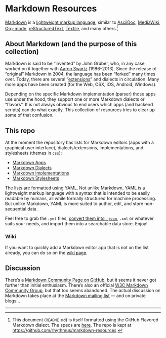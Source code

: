 # Markdown Resources

[Markdown](http://en.wikipedia.org/wiki/Markdown) is a [lightweight markup language](http://en.wikipedia.org/wiki/Lightweight_markup_language), similar to [AsciiDoc](http://en.wikipedia.org/wiki/AsciiDoc), [MediaWiki](http://en.wikipedia.org/wiki/MediaWiki), [Org-mode](http://en.wikipedia.org/wiki/Org-mode), [reStructuredText](http://en.wikipedia.org/wiki/ReStructuredText), [Textile](http://en.wikipedia.org/wiki/Textile_(markup_language)), and many others.[^1]


## About Markdown (and the purpose of this collection)

Markdown is said to be “invented” by John Gruber, who, in any case, worked on it together with [Aaron Swartz](http://en.wikipedia.org/wiki/Aaron_Swartz) (1986–2013). Since the release of “original” Markdown in 2004, the language has been “forked” many times over. Today, there are several “[extensions](http://en.wikipedia.org/wiki/Markdown_extensions)” and dialects in circulation. Many more apps have been created (for the Web, OSX, iOS, Android, Windows).

Depending on the specific Markdown implementation (parser) those apps use under the hood, they support one or more Markdown dialects or “flavors”. It is not always obvious to end users which apps (and backend scripts) can do what exactly. This collection of resources tries to clear up some of that confusion.


## This repo

At the moment the repository has lists for Markdown editors (apps with a graphical user interface), dialects/extensions, implementations, and stylesheets (themes in `css`):

- [Markdown Apps](markdown-apps.yml)
- [Markdown Dialects](markdown-dialects.yml)
- [Markdown Implementations](markdown-implementations.yml)
- [Markdown Stylesheets](markdown-stylesheets.yml)

The lists are formatted using [YAML](http://en.wikipedia.org/wiki/YAML). Not unlike Markdown, YAML is a lightweight markup language with a syntax that is intended to be easily readable by  humans, all while formally structured for machine processing. But unlike Markdown, YAML is more suited to author, edit, and store non-sequential data.

Feel free to grab the `.yml` files, [convert them into `.json`](http://nodeca.github.io/js-yaml/), `.xml` or whatever suits your needs, and import them into a searchable data store. Enjoy!

### Wiki

If you want to quickly add a Markdown editor app that is not on the list already, you can do so on the [wiki page](https://github.com/rhythmus/markdown-resources/wiki/Markdown-Apps).

## Discussion

There’s a [Markdown Community Page on GitHub](http://markdown.github.io/), but it seems it never got further than initial enthusiasm. There’s also an official [W3C Markdown Community Group](http://www.w3.org/community/markdown/), but that too seems abandoned. The actual discussion on Markdown takes place at the [Markdown mailing list](http://six.pairlist.net/mailman/listinfo/markdown-discuss) — and on private blogs…

---

[^1]: This document (`README.md`) is itself formatted using the GitHub Flavored Markdown dialect. The specs are [here](https://help.github.com/articles/github-flavored-markdown). The repo is kept at <https://github.com/rhythmus/markdown-resources>.